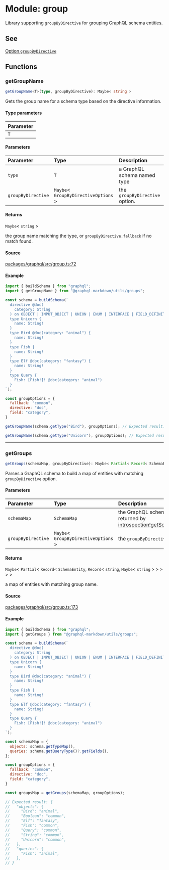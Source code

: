 # Module: group

Library supporting `groupByDirective` for grouping GraphQL schema entities.

## See

[Option `groupByDirective`](https://graphql-markdown.github.io/docs/advanced/group-by-directive)

## Functions

### getGroupName

```ts
getGroupName<T>(type, groupByDirective): Maybe< string >
```

Gets the group name for a schema type based on the directive information.

#### Type parameters

| Parameter |
| :------ |
| `T` |

#### Parameters

| Parameter | Type | Description |
| :------ | :------ | :------ |
| `type` | `T` | a GraphQL schema named type |
| `groupByDirective` | `Maybe`\< `GroupByDirectiveOptions` \> | the `groupByDirective` option. |

#### Returns

`Maybe`\< `string` \>

the group name matching the type, or `groupByDirective.fallback` if no match found.

#### Source

[packages/graphql/src/group.ts:72](https://github.com/graphql-markdown/graphql-markdown/blob/main/packages/graphql/src/group.ts#L72)

#### Example

```js
import { buildSchema } from "graphql";
import { getGroupName } from "@graphql-markdown/utils/groups";

const schema = buildSchema(`
  directive @doc(
    category: String
  ) on OBJECT | INPUT_OBJECT | UNION | ENUM | INTERFACE | FIELD_DEFINITION | ARGUMENT_DEFINITION
  type Unicorn {
    name: String!
  }
  type Bird @doc(category: "animal") {
    name: String!
  }
  type Fish {
    name: String!
  }
  type Elf @doc(category: "fantasy") {
    name: String!
  }
  type Query {
    Fish: [Fish!]! @doc(category: "animal")
  }
`);

const groupOptions = {
  fallback: "common",
  directive: "doc",
  field: "category",
}

getGroupName(schema.getType("Bird"), groupOptions); // Expected result: "animal"

getGroupName(schema.getType("Unicorn"), groupOptions); // Expected result: "common"

```

***

### getGroups

```ts
getGroups(schemaMap, groupByDirective): Maybe< Partial< Record< SchemaEntity, Record< string, Maybe< string > > > > >
```

Parses a GraphQL schema to build a map of entities with matching `groupByDirective` option.

#### Parameters

| Parameter | Type | Description |
| :------ | :------ | :------ |
| `schemaMap` | `SchemaMap` | the GraphQL schema map returned by [introspection!getSchemaMap](introspection.md#getschemamap) |
| `groupByDirective` | `Maybe`\< `GroupByDirectiveOptions` \> | the `groupByDirective` option. |

#### Returns

`Maybe`\< `Partial`\< `Record`\< `SchemaEntity`, `Record`\< `string`, `Maybe`\< `string` \> \> \> \> \>

a map of entities with matching group name.

#### Source

[packages/graphql/src/group.ts:173](https://github.com/graphql-markdown/graphql-markdown/blob/main/packages/graphql/src/group.ts#L173)

#### Example

```js
import { buildSchema } from "graphql";
import { getGroups } from "@graphql-markdown/utils/groups";

const schema = buildSchema(`
  directive @doc(
    category: String
  ) on OBJECT | INPUT_OBJECT | UNION | ENUM | INTERFACE | FIELD_DEFINITION | ARGUMENT_DEFINITION
  type Unicorn {
    name: String!
  }
  type Bird @doc(category: "animal") {
    name: String!
  }
  type Fish {
    name: String!
  }
  type Elf @doc(category: "fantasy") {
    name: String!
  }
  type Query {
    Fish: [Fish!]! @doc(category: "animal")
  }
`);

const schemaMap = {
  objects: schema.getTypeMap(),
  queries: schema.getQueryType()?.getFields(),
};

const groupOptions = {
  fallback: "common",
  directive: "doc",
  field: "category",
}

const groupsMap = getGroups(schemaMap, groupOptions);

// Expected result: {
//   "objects": {
//     "Bird": "animal",
//     "Boolean": "common",
//     "Elf": "fantasy",
//     "Fish": "common",
//     "Query": "common",
//     "String": "common",
//     "Unicorn": "common",
//   },
//   "queries": {
//     "Fish": "animal",
//   },
// }
```
